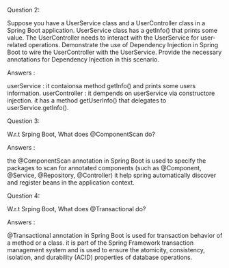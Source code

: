 Question 2:

Suppose you have a UserService class and a UserController class in a Spring Boot application. 
UserService class has a getInfo() that prints some value. The UserController needs to interact with the UserService for user-related operations. 
Demonstrate the use of Dependency Injection in Spring Boot to wire the UserController with the UserService. Provide the necessary annotations for Dependency Injection in this scenario.


Answers : 

userService : it contaionsa method getInfo() and prints some users information.
userController : it dempends on userService via constructore injection. it has a method getUserInfo() that delegates to userService.getInfo().



Question 3:

W.r.t Srping Boot, What does @ComponentScan do?

Answers :

the @ComponentScan annotation in Spring Boot is used to specify the packages to scan for annotated components (such as @Component, @Service, @Repository, @Controller)
it help spring automatically discover and register beans in the application context.

Question 4:

W.r.t Srping Boot, What does @Transactional do?

Answers :

@Transactional annotation in Spring Boot is used for transaction behavior of a method or a class. it is part of the Spring Framework transaction management system and is used 
to ensure the atomicity, consistency, isolation, and durability (ACID) properties of database operations.

